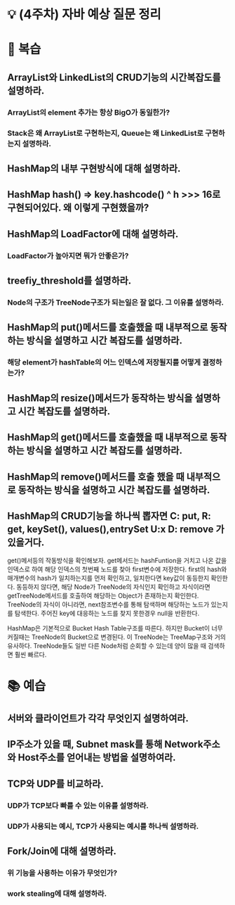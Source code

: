 # 💡 (4주차) 자바 예상 질문 정리

# 📜 복습

## ArrayList와 LinkedList의 CRUD기능의 시간복잡도를 설명하라.

### ArrayList의 element 추가는 항상 BigO가 동일한가?

### Stack은 왜 ArrayList로 구현하는지, Queue는 왜 LinkedList로 구현하는지 설명하라.

## HashMap의 내부 구현방식에 대해 설명하라.

## HashMap hash() => key.hashcode() ^ h >>> 16로 구현되어있다. 왜 이렇게 구현했을까?

## HashMap의 LoadFactor에 대해 설명하라.

### LoadFactor가 높아지면 뭐가 안좋은가?

## treefiy_threshold를 설명하라.

### Node의 구조가 TreeNode구조가 되는일은 잘 없다. 그 이유를 설명하라.

## HashMap의 put()메서드를 호출했을 때 내부적으로 동작하는 방식을 설명하고 시간 복잡도를 설명하라.

### 해당 element가 hashTable의 어느 인덱스에 저장될지를 어떻게 결정하는가?

## HashMap의 resize()메서드가 동작하는 방식을 설명하고 시간 복잡도를 설명하라.

## HashMap의 get()메서드를 호출했을 때 내부적으로 동작하는 방식을 설명하고 시간 복잡도를 설명하라.

## HashMap의 remove()메서드를 호출 했을 때 내부적으로 동작하는 방식을 설명하고 시간 복잡도를 설명하라.

## HashMap의 CRUD기능을 하나씩 뽑자면 C: put, R: get, keySet(), values(),entrySet U:x D: remove 가 있을거다. 
get()메서등의 작동방식을 확인해보자.
get메서드는 hashFuntion을 거치고 나온 값을 인덱스로 하여 해당 인덱스의 첫번째 노드를 찾아 first변수에 저장한다. first의 hash와 매개변수의 hash가 일치하는지를 먼저 확인하고, 일치한다면 key값이 동등한지 확인한다. 
동등하지 않다면, 해당 Node가 TreeNode의 자식인지 확인하고 자식이라면 getTreeNode메서드를 호출하여 해당하는 Object가 존재하는지 확인한다.
TreeNode의 자식이 아니라면, next참조변수를 통해 탐색하며 해당하는 노드가 있는지를 탐색한다. 주어진 key에 대응하는 노드를 찾지 못한경우 null을 반환한다.

HashMap은 기본적으로 Bucket Hash Table구조를 따른다.
하지만 Bucket이 너무 커질때는 TreeNode의 Bucket으로 변경된다.
이 TreeNode는 TreeMap구조와 거의 유사하다.
TreeNode들도 일반 다른 Node처럼 순회할 수 있는데 양이 많을 때 검색하면 훨씬 빠르다.


# 📚 예습
## 서버와 클라이언트가 각각 무엇인지 설명하여라.

## IP주소가 있을 때, Subnet mask를 통해 Network주소와 Host주소를 얻어내는 방법을 설명하여라.

## TCP와 UDP를 비교하라.

### UDP가 TCP보다 빠를 수 있는 이유를 설명하라.

### UDP가 사용되는 예시, TCP가 사용되는 예시를 하나씩 설명하라.

## Fork/Join에 대해 설명하라.

### 위 기능을 사용하는 이유가 무엇인가?

### work stealing에 대해 설명하라.

